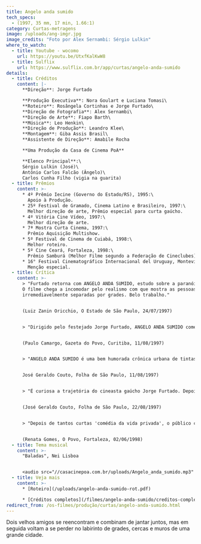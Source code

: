 ```yaml
---
title: Angelo anda sumido
tech_specs:
  - (1997, 35 mm, 17 min, 1.66:1)
category: Curtas-metragens
image: /uploads/ang-imgr.jpg
image_credits: "Foto por Alex Sernambi: Sérgio Lulkin"
where_to_watch:
  - title: Youtube - wocomo
    url: https://youtu.be/UtxfKalKwW8
  - title: Sulflix
    url: https://www.sulflix.com.br/app/curtas/angelo-anda-sumido
details:
  - title: Créditos
    content: |-
      **Direção**: Jorge Furtado

      **Produção Executiva**: Nora Goulart e Luciana Tomasi\
      **Roteiro**: Rosângela Cortinhas e Jorge Furtado\
      **Direção de Fotografia**: Alex Sernambi\
      **Direção de Arte**: Fiapo Barth\
      **Música**: Leo Henkin\
      **Direção de Produção**: Leandro Klee\
      **Montagem**: Giba Assis Brasil\
      **Assistente de Direção**: Amabile Rocha

      **Uma Produção da Casa de Cinema PoA**

      **Elenco Principal**:\
      Sérgio Lulkin (José)\
      Antônio Carlos Falcão (Ângelo)\
      Carlos Cunha Filho (vigia na guarita)
  - title: Prêmios
    content: >-
      * 4º Prêmio Iecine (Governo do Estado/RS), 1995:\
        Apoio à Produção.
      * 25º Festival de Gramado, Cinema Latino e Brasileiro, 1997:\
        Melhor direção de arte, Prêmio especial para curta gaúcho.
      * 4º Vitória Cine Vídeo, 1997:\
        Melhor direção de arte.
      * 7ª Mostra Curta Cinema, 1997:\
        Prêmio Aquisição Multishow.
      * 5º Festival de Cinema de Cuiabá, 1998:\
        Melhor roteiro.
      * 5º Cine Ceará, Fortaleza, 1998:\
        Prêmio Samburá (Melhor Filme segundo a Federação de Cineclubes), Melhor Montagem, Melhor Trilha Sonora.
      * 16° Festival Cinematográfico Internacional del Uruguay, Montevideo, 1998:\
        Menção especial.
  - title: Crítica
    content: >-
      > "Furtado retorna com ANGELO ANDA SUMIDO, estudo sobre a paranóia urbana.
      O filme chega a incomodar pelo realismo com que mostra as pessoas
      irremediavelmente separadas por grades. Belo trabalho."


      (Luiz Zanin Oricchio, O Estado de São Paulo, 24/07/1997)


      > "Dirigido pelo festejado Jorge Furtado, ANGELO ANDA SUMIDO começa muito bem mas tem desfecho brusco e pouco impactante, o que é um pecado mortal para um curta-metragem. (...) É claro que não faltam momentos de brilhantismo, como os ótimos diálogos criados por Furtado e a ótima montagem de Giba Assis Brasil. Ainda assim, trata-se de um Furtado menor."


      (Paulo Camargo, Gazeta do Povo, Curitiba, 11/08/1997)


      > "ANGELO ANDA SUMIDO é uma bem humorada crônica urbana de tintas kafkianas sobre a odisséia de um rapaz que sai de casa para jantar com um amigo (o Angelo do título) e se vê às voltas com a selva de grades que se tornou a cidade. O filme despertou reações entusiasmadas da platéia durante a projeção e um aplauso morno ao final. Para o diretor, isso aconteceu porque o final é deliberadamente anticlimático: 'O filme não acaba, ele se fina'. É verdade. O interesse do público é atraído para uma coisa (o que houve com Angelo?) que o filme não mostra, para realçar o individualismo do protagonista. Opção corajosa de um filme que descreve um mundo em que, segundo as palavras do diretor, 'o indivíduo, quando enfrenta o espaço público, quer ter o menor contato possível como outro'."


      José Geraldo Couto, Folha de São Paulo, 11/08/1997)


      > "É curiosa a trajetória do cineasta gaúcho Jorge Furtado. Depois de projetar-se internacionalmente com o curta ensaístico ILHA DAS FLORES (1989), deixou que outros repetissem sua fórmula à exaustão e partiu para outra coisa: a experimentação de novas estruturas narrativas. Em ANGELO ANDA SUMIDO (...) há uma tensão surda entre o que entra no filme como se fosse por acaso - o lixo na rua, os mendigos, a conversa disparatada de porteiros e taxistas, a deterioração urbana - e a trajetória individualista e banal do protagonista, que só pretende comer e voltar para a sua casa. (...) 'O outro' (seja ele o porteiro, os mendigos, o taxista, o vigia, e até mesmo o seu amigo Ângelo) é apenas um empecilho do qual o protagonista precisa se livrar. Se extrai toda a sua força desse confronto entre o casulo individual e a realidade hostil do espaço outrora público, Jorge Furtado investe numa opção ousada e quase suicida de final: a ausência de desfecho como demonstração do teorema de que 'o outro' só estorva o protagonista. A odisséia urbana termina quando este come um prosaico cachorro-quente."


      (José Geraldo Couto, Folha de São Paulo, 22/08/1997)


      > "Depois de tantos curtas 'comédia da vida privada', o público cearense pôde ver uma obra do verdadeiro criador da linguagem, o não presente cineasta Jorge Furtado. ANGELO ANDA SUMIDO foi, como não poderia deixar de ser, bem recebido pelo público. É, de fato, melhor do que as imitações."


      (Renata Gomes, O Povo, Fortaleza, 02/06/1998)
  - title: Tema musical
    content: >-
      "Baladas", Nei Lisboa


      <audio src="//casacinepoa.com.br/uploads/Angelo_anda_sumido.mp3" controls />
  - title: Veja mais
    content: >-
      * [Roteiro](/uploads/angelo-anda-sumido-rot.pdf)

      * [Créditos completos](/filmes/angelo-anda-sumido/creditos-completos/)[](/uploads/Angelo_anda_sumido.mp3)
redirect_from: /os-filmes/produção/curtas/angelo-anda-sumido.html
---
```

Dois velhos amigos se reencontram e combinam de jantar juntos, mas em seguida voltam a se perder no labirinto de grades, cercas e muros de uma grande cidade.
